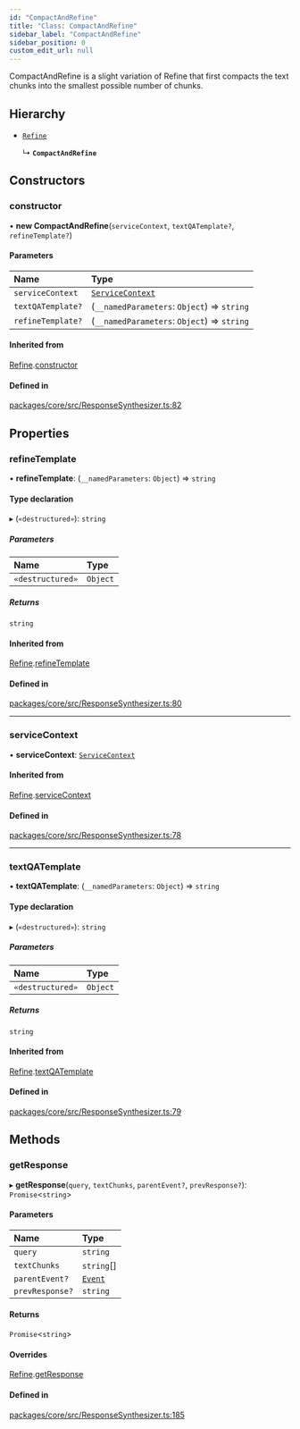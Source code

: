 ```yaml
---
id: "CompactAndRefine"
title: "Class: CompactAndRefine"
sidebar_label: "CompactAndRefine"
sidebar_position: 0
custom_edit_url: null
---
```


CompactAndRefine is a slight variation of Refine that first compacts the text chunks into the smallest possible number of chunks.

## Hierarchy

- [`Refine`](Refine.md)

  ↳ **`CompactAndRefine`**

## Constructors

### constructor

• **new CompactAndRefine**(`serviceContext`, `textQATemplate?`, `refineTemplate?`)

#### Parameters

| Name              | Type                                                |
| :---------------- | :-------------------------------------------------- |
| `serviceContext`  | [`ServiceContext`](../interfaces/ServiceContext.md) |
| `textQATemplate?` | (`__namedParameters`: `Object`) => `string`         |
| `refineTemplate?` | (`__namedParameters`: `Object`) => `string`         |

#### Inherited from

[Refine](Refine.md).[constructor](Refine.md#constructor)

#### Defined in

[packages/core/src/ResponseSynthesizer.ts:82](https://github.com/run-llama/LlamaIndexTS/blob/3552de1/packages/core/src/ResponseSynthesizer.ts#L82)

## Properties

### refineTemplate

• **refineTemplate**: (`__namedParameters`: `Object`) => `string`

#### Type declaration

▸ (`«destructured»`): `string`

##### Parameters

| Name             | Type     |
| :--------------- | :------- |
| `«destructured»` | `Object` |

##### Returns

`string`

#### Inherited from

[Refine](Refine.md).[refineTemplate](Refine.md#refinetemplate)

#### Defined in

[packages/core/src/ResponseSynthesizer.ts:80](https://github.com/run-llama/LlamaIndexTS/blob/3552de1/packages/core/src/ResponseSynthesizer.ts#L80)

---

### serviceContext

• **serviceContext**: [`ServiceContext`](../interfaces/ServiceContext.md)

#### Inherited from

[Refine](Refine.md).[serviceContext](Refine.md#servicecontext)

#### Defined in

[packages/core/src/ResponseSynthesizer.ts:78](https://github.com/run-llama/LlamaIndexTS/blob/3552de1/packages/core/src/ResponseSynthesizer.ts#L78)

---

### textQATemplate

• **textQATemplate**: (`__namedParameters`: `Object`) => `string`

#### Type declaration

▸ (`«destructured»`): `string`

##### Parameters

| Name             | Type     |
| :--------------- | :------- |
| `«destructured»` | `Object` |

##### Returns

`string`

#### Inherited from

[Refine](Refine.md).[textQATemplate](Refine.md#textqatemplate)

#### Defined in

[packages/core/src/ResponseSynthesizer.ts:79](https://github.com/run-llama/LlamaIndexTS/blob/3552de1/packages/core/src/ResponseSynthesizer.ts#L79)

## Methods

### getResponse

▸ **getResponse**(`query`, `textChunks`, `parentEvent?`, `prevResponse?`): `Promise`<`string`\>

#### Parameters

| Name            | Type                              |
| :-------------- | :-------------------------------- |
| `query`         | `string`                          |
| `textChunks`    | `string`[]                        |
| `parentEvent?`  | [`Event`](../interfaces/Event.md) |
| `prevResponse?` | `string`                          |

#### Returns

`Promise`<`string`\>

#### Overrides

[Refine](Refine.md).[getResponse](Refine.md#getresponse)

#### Defined in

[packages/core/src/ResponseSynthesizer.ts:185](https://github.com/run-llama/LlamaIndexTS/blob/3552de1/packages/core/src/ResponseSynthesizer.ts#L185)
